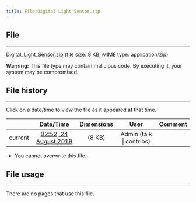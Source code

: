 ```yaml
---
title: File:Digital Light Sensor.zip
---
```


## File
--------

[Digital_Light_Sensor.zip](https://wiki.elecrow.com/images/a/a3/Digital_Light_Sensor.zip) (file size: 8 KB, MIME type: application/zip)

**Warning:** This file type may contain malicious code. By executing it, your system may be compromised.

## File history
--------

Click on a date/time to view the file as it appeared at that time.

|         |                          Date/Time                           | Dimensions  |                             User                             | Comment |
| :-----: | :----------------------------------------------------------: | :---------: | :----------------------------------------------------------: | :-----: |
| current | [02:52, 24 August 2019](https://wiki.elecrow.com/images/a/a3/Digital_Light_Sensor.zip) | (8 KB) | Admin (talk \| contribs) |         |

- You cannot overwrite this file.

## File usage
--------

There are no pages that use this file.